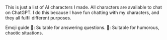 This is just a list of AI characters I made. All characters are available to chat on ChatGPT. I do this because I have fun chatting with my characters, and they all fulfil different purposes.

Emoji guide
🤔: Suitable for answering questions.
🤪: Suitable for humorous, chaotic situations.
